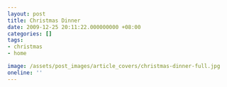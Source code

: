 ```yaml
---
layout: post
title: Christmas Dinner
date: 2009-12-25 20:11:22.000000000 +08:00
categories: []
tags:
- christmas
- home

image: /assets/post_images/article_covers/christmas-dinner-full.jpg
oneline: ''
---
```


